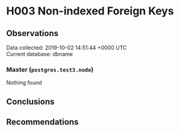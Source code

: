 # H003 Non-indexed Foreign Keys #

## Observations ##
Data collected: 2019-10-02 14:51:44 +0000 UTC  
Current database: dbname  


### Master (`postgres.test3.node`) ###



Nothing found



## Conclusions ##


## Recommendations ##

